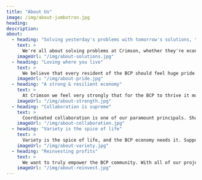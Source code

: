 ```yaml
---
title: "About Us"
image: /img/about-jumbotron.jpg
heading: 
description: 
about:
  - heading: "Solving yesterday's problems with tomorrow's solutions, today"
    text: >
      We're all about solving problems at Crimson, whether they're economic, social or cultural. We love to think outside the box and engage dynamic and innovative methods for simple and complex issues.
    imageUrl: "/img/about-solutions.jpg"
  - heading: "Loving where you live"
    text: >
      We believe that every resident of the BCP should feel huge pride in being a member of the community, and have a strong desire to show and share that pride at every opportunity. Through collaborative, cohesive and coordinated projects we aim to make this a reality. Love where you live!
    imageUrl: "/img/about-pride.jpg"
  - heading: "A strong & resilient economy"
    text: >
      At Crimson we feel very strongly that for the BCP to thrive it must have a strong and resilient economy. This means spreading the load properly amongst more than a handful of industries, and proactively supporting businesses to grow and thrive. Our projects are completely geared towards this principal.
    imageUrl: "/img/about-strength.jpg"
  - heading: "Collaboration is supreme"
    text: >
      Coordinated collaboration is one of our paramount principals. Share the load, share the success and share the happiness. Business collaboration is the only way to build a successful and thriving economy, and we aim to do this at every step of the way.
    imageUrl: "/img/about-collaboration.jpg"
  - heading: "Variety is the spice of life"
    text: >
      Variety is the spice of life, and the BCP economy needs it. Supporting the creation and development of unique businesses and opportunities brings countless benefits to the community. At Crimson we are working hard to make sure these businesses have the greatest chance of success.
    imageUrl: "/img/about-variety.jpg"
  - heading: "Reinvesting profits"
    text: >
      We want to truly empower the BCP community. With all of our projects, any profit derived from them is reinvested back into the BCP economy in meaningful ways to foster growth and diversity. We don't exist to make money, we exist to make you money.
    imageUrl: "/img/about-reinvest.jpg"
---
```

